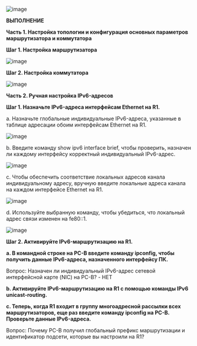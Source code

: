 ![image](https://github.com/user-attachments/assets/72be1e13-1dc1-4f4d-b10a-6dbe60a9aaa4)


**ВЫПОЛНЕНИЕ**

**Часть 1. Настройка топологии и конфигурация основных параметров маршрутизатора и коммутатора**

**Шаг 1. Настройка маршрутизатора**

![image](https://github.com/user-attachments/assets/171fdcad-8db1-426f-a5f1-14f4ce027870)


**Шаг 2. Настройка коммутатора**

![image](https://github.com/user-attachments/assets/5ec67528-df98-4f78-8a42-0c55e14c38e3)


**Часть 2. Ручная настройка IPv6-адресов**

**Шаг 1. Назначьте IPv6-адреса интерфейсам Ethernet на R1.**

a.	Назначьте глобальные индивидуальные IPv6-адреса, указанные в таблице адресации обоим интерфейсам Ethernet на R1.

![image](https://github.com/user-attachments/assets/615fb146-b8dc-410d-aefb-3fb5d185fd7e)


b.	Введите команду show ipv6 interface brief, чтобы проверить, назначен ли каждому интерфейсу корректный индивидуальный IPv6-адрес.

![image](https://github.com/user-attachments/assets/86a75773-6050-410c-9070-fbcffe8b0908)


c.	Чтобы обеспечить соответствие локальных адресов канала индивидуальному адресу, вручную введите локальные адреса канала на каждом интерфейсе Ethernet на R1.

![image](https://github.com/user-attachments/assets/fc0b354b-f0d0-49ff-b244-ccd15a3eda23)


d.	Используйте выбранную команду, чтобы убедиться, что локальный адрес связи изменен на fe80::1.  

![image](https://github.com/user-attachments/assets/4b6437b3-8bae-4064-931a-555ace11ad9f)


**Шаг 2. Активируйте IPv6-маршрутизацию на R1.**

**a.	В командной строке на PC-B введите команду ipconfig, чтобы получить данные IPv6-адреса, назначенного интерфейсу ПК.**


Вопрос:
Назначен ли индивидуальный IPv6-адрес сетевой интерфейсной карте (NIC) на PC-B? - НЕТ

**b.	Активируйте IPv6-маршрутизацию на R1 с помощью команды IPv6 unicast-routing.**





**c.	Теперь, когда R1 входит в группу многоадресной рассылки всех маршрутизаторов, еще раз введите команду ipconfig на PC-B. Проверьте данные IPv6-адреса.**

Вопрос:
Почему PC-B получил глобальный префикс маршрутизации и идентификатор подсети, которые вы настроили на R1?






